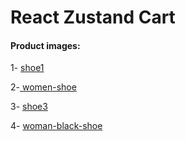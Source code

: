 # React Zustand Cart

#### Product images:
1- [shoe1](https://www.freepik.com/free-photo/shoes_1135377.htm#fromView=keyword&page=1&position=6&uuid=32259df7-52c7-41ef-ab1b-afb0293c10e2&query=Product+shoes)

2-[ women-shoe](https://www.freepik.com/free-photo/woman-shoes_1136048.htm#fromView=keyword&page=2&position=13&uuid=32259df7-52c7-41ef-ab1b-afb0293c10e2&query=Product+shoes)

3- [shoe3](https://www.freepik.com/free-photo/men-shoes_1135714.htm#fromView=keyword&page=3&position=7&uuid=32259df7-52c7-41ef-ab1b-afb0293c10e2&query=Product+shoes)

4- [woman-black-shoe](https://www.freepik.com/free-photo/woman-leather-shoes_1135529.htm#fromView=keyword&page=3&position=11&uuid=32259df7-52c7-41ef-ab1b-afb0293c10e2&query=Product+shoes)
